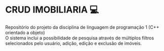 # CRUD IMOBILIARIA :computer: 

Repositório do projeto da disciplina de linguagem de programação 1 (C++ orientado a objeto)  
O sistema inclui a possibilidade de pesquisa através de múltiplos filtros selecionados pelo usuário, adição, edição e exclusão de imóveis. 
